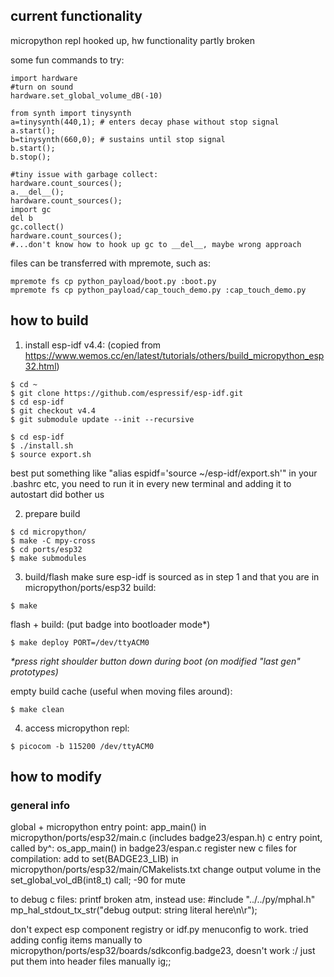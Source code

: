 ## current functionality
micropython repl hooked up, hw functionality partly broken

some fun commands to try:
```
import hardware
#turn on sound
hardware.set_global_volume_dB(-10)

from synth import tinysynth
a=tinysynth(440,1); # enters decay phase without stop signal
a.start();
b=tinysynth(660,0); # sustains until stop signal
b.start();
b.stop();

#tiny issue with garbage collect:
hardware.count_sources();
a.__del__();
hardware.count_sources();
import gc
del b
gc.collect()
hardware.count_sources();
#...don't know how to hook up gc to __del__, maybe wrong approach
```

files can be transferred with mpremote, such as:
```
mpremote fs cp python_payload/boot.py :boot.py
mpremote fs cp python_payload/cap_touch_demo.py :cap_touch_demo.py
```

## how to build

1. install esp-idf v4.4:
(copied from https://www.wemos.cc/en/latest/tutorials/others/build_micropython_esp32.html)
```
$ cd ~
$ git clone https://github.com/espressif/esp-idf.git
$ cd esp-idf
$ git checkout v4.4
$ git submodule update --init --recursive

$ cd esp-idf
$ ./install.sh
$ source export.sh
```
best put something like "alias espidf='source ~/esp-idf/export.sh'" in your .bashrc etc,
you need to run it in every new terminal and adding it to autostart did bother us

2. prepare build
```
$ cd micropython/
$ make -C mpy-cross
$ cd ports/esp32
$ make submodules
```
3. build/flash
make sure esp-idf is sourced as in step 1 and that you are in micropython/ports/esp32
build:
```
$ make
```
flash + build: (put badge into bootloader mode*)
```
$ make deploy PORT=/dev/ttyACM0
```
_*press right shoulder button down during boot (on modified "last gen" prototypes)_

empty build cache (useful when moving files around):
```
$ make clean
```

4. access micropython repl:
```
$ picocom -b 115200 /dev/ttyACM0
```

## how to modify

### general info
global + micropython entry point: app_main() in micropython/ports/esp32/main.c (includes badge23/espan.h)
c entry point, called by^: os_app_main() in badge23/espan.c
register new c files for compilation: add to set(BADGE23_LIB) in micropython/ports/esp32/main/CMakelists.txt
change output volume in the set_global_vol_dB(int8_t) call; -90 for mute

to debug c files: printf broken atm, instead use:
#include "../../py/mphal.h"
mp_hal_stdout_tx_str("debug output: string literal here\n\r");

don't expect esp component registry or idf.py menuconfig to work.
tried adding config items manually to micropython/ports/esp32/boards/sdkconfig.badge23, doesn't work :/
just put them into header files manually ig;;
